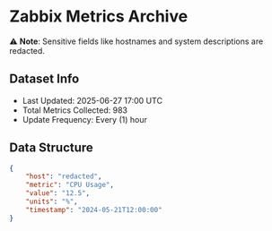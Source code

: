 # Zabbix Metrics Archive

⚠️ **Note**: Sensitive fields like hostnames and system descriptions are redacted.

## Dataset Info
- Last Updated: 2025-06-27 17:00 UTC
- Total Metrics Collected: 983
- Update Frequency: Every (1) hour

## Data Structure
```json
{
    "host": "redacted",
    "metric": "CPU Usage",
    "value": "12.5",
    "units": "%",
    "timestamp": "2024-05-21T12:00:00"
}
```
